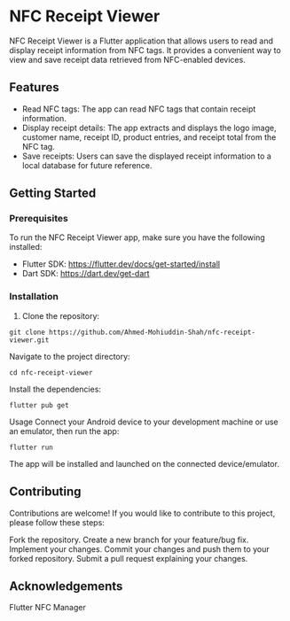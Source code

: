 # NFC Receipt Viewer

NFC Receipt Viewer is a Flutter application that allows users to read and display receipt information from NFC tags. It provides a convenient way to view and save receipt data retrieved from NFC-enabled devices.

## Features

- Read NFC tags: The app can read NFC tags that contain receipt information.
- Display receipt details: The app extracts and displays the logo image, customer name, receipt ID, product entries, and receipt total from the NFC tag.
- Save receipts: Users can save the displayed receipt information to a local database for future reference.

## Getting Started

### Prerequisites

To run the NFC Receipt Viewer app, make sure you have the following installed:

- Flutter SDK: https://flutter.dev/docs/get-started/install
- Dart SDK: https://dart.dev/get-dart

### Installation

1. Clone the repository:

```shell
git clone https://github.com/Ahmed-Mohiuddin-Shah/nfc-receipt-viewer.git
```

Navigate to the project directory:
```shell
cd nfc-receipt-viewer
```
Install the dependencies:
```shell
flutter pub get
```
Usage
Connect your Android device to your development machine or use an emulator, then run the app:

```shell
flutter run
```
The app will be installed and launched on the connected device/emulator.

## Contributing
Contributions are welcome! If you would like to contribute to this project, please follow these steps:

Fork the repository.
Create a new branch for your feature/bug fix.
Implement your changes.
Commit your changes and push them to your forked repository.
Submit a pull request explaining your changes.

## Acknowledgements
Flutter
NFC Manager
